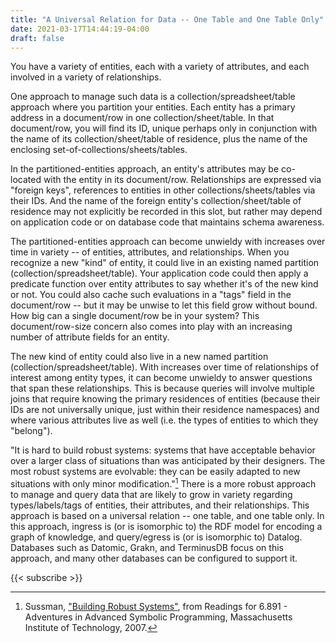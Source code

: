 ```yaml
---
title: "A Universal Relation for Data -- One Table and One Table Only"
date: 2021-03-17T14:44:19-04:00
draft: false
---
```


You have a variety of entities, each with a variety of attributes, and each involved in a variety of relationships.

One approach to manage such data is a collection/spreadsheet/table approach where you partition your entities. Each
entity has a primary address in a document/row in one collection/sheet/table. In that document/row, you will find its
ID, unique perhaps only in conjunction with the name of its collection/sheet/table of residence, plus the name of the
enclosing set-of-collections/sheets/tables.

In the partitioned-entities approach, an entity's attributes may be co-located with the entity in its document/row.
Relationships are expressed via "foreign keys", references to entities in other collections/sheets/tables via their IDs.
And the name of the foreign entity's collection/sheet/table of residence may not explicitly be recorded in this slot,
but rather may depend on application code or on database code that maintains schema awareness.

The partitioned-entities approach can become unwieldy with increases over time in variety -- of entities, attributes,
and relationships. When you recognize a new "kind" of entity, it could live in an existing named partition
(collection/spreadsheet/table). Your application code could then apply a predicate function over entity attributes to
say whether it's of the new kind or not. You could also cache such evaluations in a "tags" field in the document/row --
but it may be unwise to let this field grow without bound. How big can a single document/row be in your system? This
document/row-size concern also comes into play with an increasing number of attribute fields for an entity.

The new kind of entity could also live in a new named partition (collection/spreadsheet/table). With increases over time
of relationships of interest among entity types, it can become unwieldy to answer questions that span these
relationships. This is because queries will involve multiple joins that require knowing the primary residences of
entities (because their IDs are not universally unique, just within their residence namespaces) and where various
attributes live as well (i.e. the types of entities to which they "belong").

"It is hard to build robust systems: systems that have acceptable behavior over a larger class of situations than was
anticipated by their designers. The most robust systems are evolvable: they can be easily adapted to new situations with
only minor modification."[^1] There is a more robust approach to manage and query data that are likely to grow in
variety regarding types/labels/tags of entities, their attributes, and their relationships. This approach is based on a
universal relation -- one table, and one table only. In this approach, ingress is (or is isomorphic to) the RDF model
for encoding a graph of knowledge, and query/egress is (or is isomorphic to) Datalog. Databases such as Datomic, Grakn,
and TerminusDB focus on this approach, and many other databases can be configured to support it.

[^1]: Sussman, ["Building Robust
Systems"](http://groups.csail.mit.edu/mac/classes/symbolic/spring07/readings/robust-systems.pdf), from Readings for
6.891 - Adventures in Advanced Symbolic Programming, Massachusetts Institute of Technology, 2007.

{{< subscribe >}}

